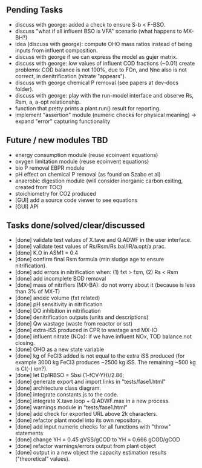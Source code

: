 ## Pending Tasks
  - discuss with george: added a check to ensure S-b < F-BSO.
  - discuss "what if all influent BSO is VFA" scenario (what happens to MX-BH?)
  - idea (discuss with george): compute OHO mass ratios instead of being inputs from influent composition.
  - discuss with george if we can express the model as gujer matrix.
  - discuss with george: low values of influent COD fractions (~0.01) create
    problems: COD balance is not 100%, due to FOn, and Nne also is not correct,
    in denitrification (nitrate "appears").
  - discuss with george chemical P removal (see papers at dev-docs folder).
  - discuss with george: play with the run-model interface and observe Rs, Rsm, a, a-opt relationship.
  - function that pretty prints a plant.run() result for reporting.
  - implement "assertion" module (numeric checks for physical meaning) -> expand "error" capturing functionality

## Future / new modules TBD
  - energy consumption module (reuse ecoinvent equations)
  - oxygen limitation module (reuse ecoinvent equations)
  - bio P removal EBPR module
  - pH effect on chemical P removal (as found on Szabo et al)
  - anaerobic digestion module (will consider inorganic carbon exiting, created
    from TOC)
  - stoichiometry for CO2 produced
  - [GUI] add a source code viewer to see equations
  - [GUI] API

## Tasks done/solved/clear/discussed
  - [done] validate test values of X.tave and Q.ADWF in the user interface.
  - [done] validate test values of Rs/Rsm/Rs.bal/IR/a.opt/a.prac.
  - [done] K.O in ASM1 = 0.4
  - [done] confirm final Rsm formula (min sludge age to ensure nitrification).
  - [done] add errors in nitrification when: (1) fxt > fxm, (2) Rs < Rsm
  - [done] add incomplete BOD removal
  - [done] mass of nitrifiers (MX-BA): do not worry about it (because is less than 3% of MX-T)
  - [done] anoxic volume (fxt related)
  - [done] pH sensitivity in nitrification
  - [done] DO inhibition in nitrification
  - [done] denitrification outputs (units and descriptions)
  - [done] Qw wastage (waste from reactor or sst)
  - [done] extra-iSS produced in CPR to wastage and MX-IO
  - [done] influent nitrate (NOx): if we have influent NOx, TOD balance not closing.
  - [done] OHO as a new state variable
  - [done] kg of FeCl3 added is not equal to the extra iSS produced (for
    example 3000 kg FeCl3 produces ~2500 kg iSS. The remaining ~500 kg is Cl(-) ion?).
  - [done] let Dp1RBSO = Sbsi·(1-fCV·YH)/2.86;
  - [done] generate export and import links in "tests/fase1.html"
  - [done] architecture class diagram.
  - [done] integrate constants.js to the code.
  - [done] integrate X.tave loop + Q.ADWF.max in a new process.
  - [done] warnings module in "tests/fase1.html"
  - [done] add check for exported URL above 2k characters.
  - [done] refactor plant model into its own repository.
  - [done] add input numeric checks for all functions with "throw" statements
  - [done] change YH = 0.45 gVSS/gCOD to YH = 0.666 gCOD/gCOD
  - [done] refactor warnings/errors output from plant object
  - [done] output in a new object the capacity estimation results ("theoretical" values).
